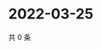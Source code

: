 # 2022-03-25

共 0 条

<!-- BEGIN WEIBO -->
<!-- 最后更新时间 Fri Mar 25 2022 21:40:10 GMT+0800 (China Standard Time) -->

<!-- END WEIBO -->
